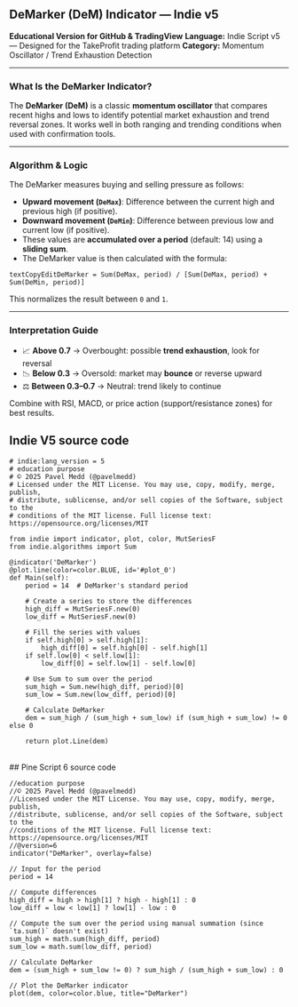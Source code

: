 ## DeMarker (DeM) Indicator — Indie v5

**Educational Version for GitHub & TradingView**
**Language:** Indie Script v5 — Designed for the TakeProfit trading platform
**Category:** Momentum Oscillator / Trend Exhaustion Detection

***

### What Is the DeMarker Indicator?

The **DeMarker (DeM)** is a classic **momentum oscillator** that compares recent highs and lows to identify potential market exhaustion and trend reversal zones. It works well in both ranging and trending conditions when used with confirmation tools.

***

### Algorithm & Logic

The DeMarker measures buying and selling pressure as follows:

* **Upward movement (`DeMax`)**: Difference between the current high and previous high (if positive).
* **Downward movement (`DeMin`)**: Difference between previous low and current low (if positive).
* These values are **accumulated over a period** (default: 14) using a **sliding sum**.
* The DeMarker value is then calculated with the formula:

```
textCopyEditDeMarker = Sum(DeMax, period) / [Sum(DeMax, period) + Sum(DeMin, period)]
```

This normalizes the result between `0` and `1`.

***

### Interpretation Guide

* 📈 **Above 0.7** → Overbought: possible **trend exhaustion**, look for reversal
* 📉 **Below 0.3** → Oversold: market may **bounce** or reverse upward
* ⚖️ **Between 0.3–0.7** → Neutral: trend likely to continue

Combine with RSI, MACD, or price action (support/resistance zones) for best results.

## Indie V5 source code

```
# indie:lang_version = 5
# education purpose
# © 2025 Pavel Medd (@pavelmedd)
# Licensed under the MIT License. You may use, copy, modify, merge, publish, 
# distribute, sublicense, and/or sell copies of the Software, subject to the 
# conditions of the MIT license. Full license text: https://opensource.org/licenses/MIT

from indie import indicator, plot, color, MutSeriesF
from indie.algorithms import Sum

@indicator('DeMarker')
@plot.line(color=color.BLUE, id='#plot_0')
def Main(self):
    period = 14  # DeMarker's standard period

    # Create a series to store the differences
    high_diff = MutSeriesF.new(0)
    low_diff = MutSeriesF.new(0)

    # Fill the series with values
    if self.high[0] > self.high[1]:
        high_diff[0] = self.high[0] - self.high[1]
    if self.low[0] < self.low[1]:
        low_diff[0] = self.low[1] - self.low[0]

    # Use Sum to sum over the period
    sum_high = Sum.new(high_diff, period)[0]
    sum_low = Sum.new(low_diff, period)[0]

    # Calculate DeMarker
    dem = sum_high / (sum_high + sum_low) if (sum_high + sum_low) != 0 else 0

    return plot.Line(dem)

```

<br>
## Pine Script 6 source code

```
//education purpose
//© 2025 Pavel Medd (@pavelmedd)
//Licensed under the MIT License. You may use, copy, modify, merge, publish, 
//distribute, sublicense, and/or sell copies of the Software, subject to the 
//conditions of the MIT license. Full license text: https://opensource.org/licenses/MIT
//@version=6
indicator("DeMarker", overlay=false)

// Input for the period
period = 14

// Compute differences
high_diff = high > high[1] ? high - high[1] : 0
low_diff = low < low[1] ? low[1] - low : 0

// Compute the sum over the period using manual summation (since `ta.sum()` doesn't exist)
sum_high = math.sum(high_diff, period)
sum_low = math.sum(low_diff, period)

// Calculate DeMarker
dem = (sum_high + sum_low != 0) ? sum_high / (sum_high + sum_low) : 0

// Plot the DeMarker indicator
plot(dem, color=color.blue, title="DeMarker")

```